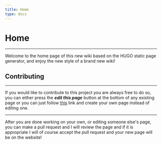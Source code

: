 ```yaml
---
title: Home
type: docs
---
```

# Home

---

Welcome to the home page of this new wiki based on the HUGO static page generator, and enjoy the new style of a brand new wiki!

## Contributing

---

If you would like to contribute to this project you are always free to do so, you can either press the _**edit this page**_ button at the bottom of any existing page or you can just follow [this](https://github.com/Capybaric123/Danny-s-Wiki/tree/main) link and create your own page instead of editing one.

---

After you are done working on your own, or editing someone else's page, you can make a pull request and I will review the page and if it is appropriate I will of course accept the pull request and your new page will be on the website!